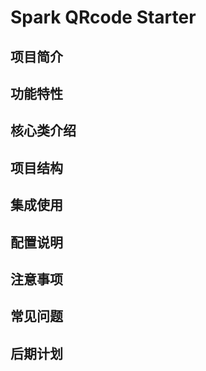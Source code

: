 # Spark QRcode Starter

## 项目简介

## 功能特性

## 核心类介绍

## 项目结构

## 集成使用

## 配置说明

## 注意事项

## 常见问题

## 后期计划

